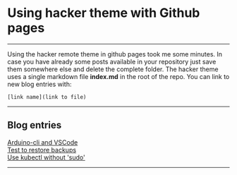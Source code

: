 # Using hacker theme with Github pages

***

Using the hacker remote theme in github pages took me some minutes. In case you have already some posts available in your repository just save them somewhere else and delete the complete folder. The hacker theme uses a single markdown file __index.md__ in the root of the repo. You can link to new blog entries with:

```
[link name](link to file)
```
***

## Blog entries

[Arduino-cli and VSCode](./blog/arduino.md)  
[Test to restore backups](./blog/restore.md)  
[Use kubectl without 'sudo'](./blog/k3sWithoutSudo.md)

***
